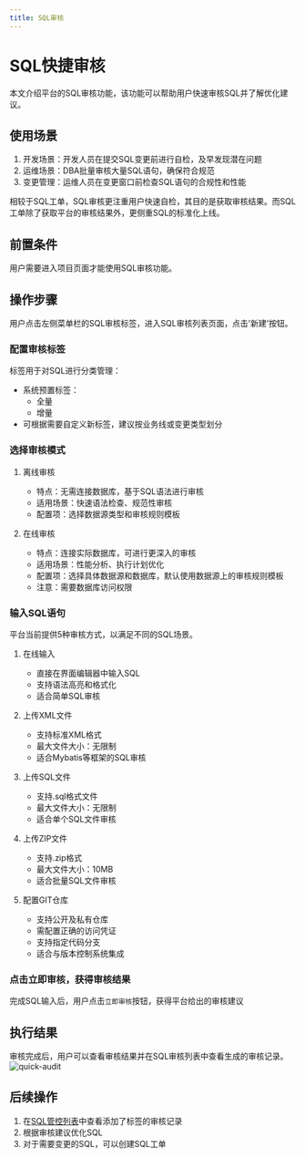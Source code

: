 ```yaml
---
title: SQL审核
---
```

# SQL快捷审核

本文介绍平台的SQL审核功能，该功能可以帮助用户快速审核SQL并了解优化建议。

## 使用场景

1. 开发场景：开发人员在提交SQL变更前进行自检，及早发现潜在问题
2. 运维场景：DBA批量审核大量SQL语句，确保符合规范
3. 变更管理：运维人员在变更窗口前检查SQL语句的合规性和性能

相较于SQL工单，SQL审核更注重用户快速自检，其目的是获取审核结果。而SQL工单除了获取平台的审核结果外，更侧重SQL的标准化上线。

## 前置条件

用户需要进入项目页面才能使用SQL审核功能。

## 操作步骤

用户点击左侧菜单栏的SQL审核标签，进入SQL审核列表页面，点击'新建'按钮。

### 配置审核标签

标签用于对SQL进行分类管理：
* 系统预置标签：
  * 全量
  * 增量
* 可根据需要自定义新标签，建议按业务线或变更类型划分

### 选择审核模式

1. 离线审核
   * 特点：无需连接数据库，基于SQL语法进行审核
   * 适用场景：快速语法检查、规范性审核
   * 配置项：选择数据源类型和审核规则模板
   
2. 在线审核
   * 特点：连接实际数据库，可进行更深入的审核
   * 适用场景：性能分析、执行计划优化
   * 配置项：选择具体数据源和数据库，默认使用数据源上的审核规则模板
   * 注意：需要数据库访问权限

### 输入SQL语句

平台当前提供5种审核方式，以满足不同的SQL场景。

1. 在线输入
   * 直接在界面编辑器中输入SQL
   * 支持语法高亮和格式化
   * 适合简单SQL审核

2. 上传XML文件
   * 支持标准XML格式
   * 最大文件大小：无限制
   * 适合Mybatis等框架的SQL审核

3. 上传SQL文件
   * 支持.sql格式文件
   * 最大文件大小：无限制
   * 适合单个SQL文件审核

4. 上传ZIP文件
   * 支持.zip格式
   * 最大文件大小：10MB
   * 适合批量SQL文件审核
   
5. 配置GIT仓库
   * 支持公开及私有仓库
   * 需配置正确的访问凭证
   * 支持指定代码分支
   * 适合与版本控制系统集成


### 点击立即审核，获得审核结果

完成SQL输入后，用户点击`立即审核`按钮，获得平台给出的审核建议


## 执行结果
审核完成后，用户可以查看审核结果并在SQL审核列表中查看生成的审核记录。
![quick-audit](img/quick-audit.png)

## 后续操作
1. 在[SQL管控列表](user-manual/project/audit_task/sqlmanage.md)中查看添加了标签的审核记录
2. 根据审核建议优化SQL
3. 对于需要变更的SQL，可以创建SQL工单
